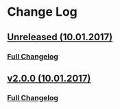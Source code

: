 # Change Log
## [Unreleased (10.01.2017)](https://github.com/seesharper/LightInject.Interception/tree/HEAD)

### [Full Changelog](https://github.com/seesharper/LightInject.Interception/compare/v2.0.0...344a3e88e4680f59bf7cf4f8eee50fe30f9d7312)

## [v2.0.0 (10.01.2017)](https://github.com/seesharper/LightInject.Interception/tree/v2.0.0)

### [Full Changelog](https://github.com/seesharper/LightInject.Interception/compare/v2.0.0-RC1...v2.0.0)


